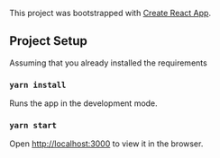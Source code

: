 This project was bootstrapped with [Create React App](https://github.com/facebook/create-react-app).

## Project Setup

Assuming that you already installed the requirements

### `yarn install`

Runs the app in the development mode.<br>
### `yarn start`
Open [http://localhost:3000](http://localhost:3000) to view it in the browser.